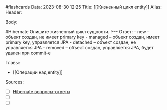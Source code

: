 #flashcards
Data: 2023-08-30 12:25
Title: [[Жизненный цикл entity]]
Alias:
Header:




Body:




#Hibernate 
Опишите жизненный цикл сущности.
!---
Ответ:
	- new – объект создан, не имеет primary key
    - managed – объект создан, имеет primary key, управляется JPA
    - detached – объект создан, не управляется JPA
    - removed – объект создан, управляется JPA, будет удален при commit-е
<!--SR:!2023-11-03,10,350-->




Главы:
- [[Операции над entity]]


Sources:
- [ ] [Hibernate вопросы-ответы](https://docs.google.com/document/d/104EUUT-gv7xSalJlJu0DInzlyCVFjC5Sz2gcDoVtfyE/edit)
- [ ] []()
- [ ] []()
